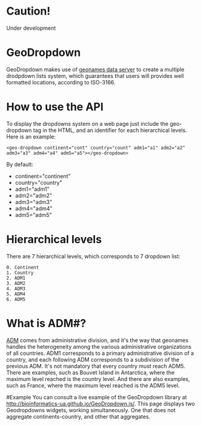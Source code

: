 # Caution!
Under development

# GeoDropdown
GeoDropdown makes use of [geonames data server](http://geonames.org/) to create a multiple drodpdown lists system, which guarantees that users will provides well formatted locations, according to ISO-3166.

# How to use the API
To display the dropdowns system on a web page just include the geo-dropdown tag in the HTML, and an identifier for each hierarchical levels.
Here is an example:

    <geo-dropdown continent="cont" country="count" adm1="a1" adm2="a2" adm3="a3" adm4="a4" adm5="a5"></geo-dropdown> 

By default:
* continent="continent"
* country="country"
* adm1="adm1"
* adm2="adm2"
* adm3="adm3"
* adm4="adm4"
* adm5="adm5"

# Hierarchical levels
There are 7 hierarchical levels, which corresponds to 7 dropdown list:

	0. Continent
	1. Country
	2. ADM1
	3. ADM2
	4. ADM3
	5. ADM4
	6. ADM5

# What is ADM#?
[ADM](http://www.geonames.org/export/codes.html) comes from administrative division, and it's the way that geonames handles the heterogeneity among the various administrative organizations of all countries. ADM1 corresponds to a primary administrative division of a country, and each following ADM corresponds to a subdivision of the previous ADM. It's not mandatory that every country must reach ADM5. There are examples, such as Bouvet Island in Antarctica, where the maximum level reached is the country level. And there are also examples, such as France, where the maximum level reached is the ADM5 level. 

#Example 
You can consult a live example of the GeoDropdown library at http://bioinformatics-ua.github.io/GeoDropdown.js/.
This page displays two Geodropdowns widgets, working simultaneously. One that does not aggregate continents-country, and other that aggregates.
